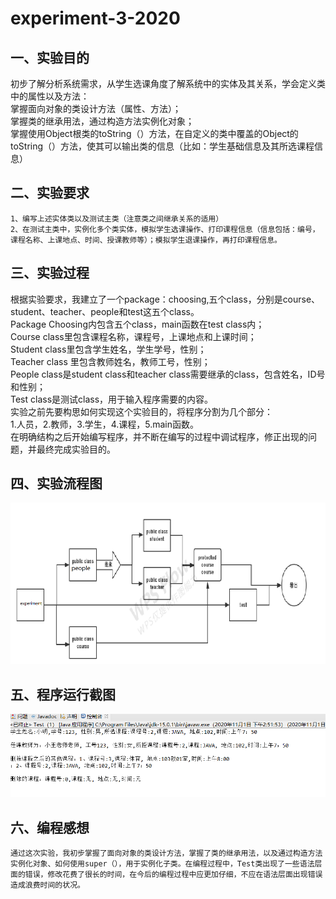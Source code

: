 # experiment-3-2020  
## 一、实验目的  
初步了解分析系统需求，从学生选课角度了解系统中的实体及其关系，学会定义类中的属性以及方法：  
掌握面向对象的类设计方法（属性、方法）；  
掌握类的继承用法，通过构造方法实例化对象；  
掌握使用Object根类的toString（）方法，在自定义的类中覆盖的Object的toString（）方法，使其可以输出类的信息（比如：学生基础信息及其所选课程信息）  
## 二、实验要求  
  
    1、编写上述实体类以及测试主类（注意类之间继承关系的适用）  
    2、在测试主类中，实例化多个类实体，模拟学生选课操作、打印课程信息（信息包括：编号，课程名称、上课地点、时间、授课教师等）；模拟学生退课操作，再打印课程信息。  
## 三、实验过程  
根据实验要求，我建立了一个package：choosing,五个class，分别是course、student、teacher、people和test这五个class。  
Package Choosing内包含五个class，main函数在test class内；  
Course class里包含课程名称，课程号，上课地点和上课时间；  
Student class里包含学生姓名，学生学号，性别；  
Teacher class 里包含教师姓名，教师工号，性别；  
People class是student class和teacher class需要继承的class，包含姓名，ID号和性别；  
Test class是测试class，用于输入程序需要的内容。  
实验之前先要构思如何实现这个实验目的，将程序分割为几个部分：  
1.人员，2.教师，3.学生，4.课程，5.main函数。  
在明确结构之后开始编写程序，并不断在编写的过程中调试程序，修正出现的问题，并最终完成实验目的。  
## 四、实验流程图  
![流程图](https://github.com/FanJiahang/experiment-3-2020/blob/main/java_experiment_3(2).png)  
##  五、程序运行截图  
![运行截图](https://raw.githubusercontent.com/FanJiahang/Experiment-3-2020/main/java_experiment_3.png)  
## 六、编程感想  
    通过这次实验，我初步掌握了面向对象的类设计方法，掌握了类的继承用法，以及通过构造方法实例化对象、如何使用super（），用于实例化子类。在编程过程中，Test类出现了一些语法层面的错误，修改花费了很长的时间，在今后的编程过程中应更加仔细，不应在语法层面出现错误造成浪费时间的状况。
